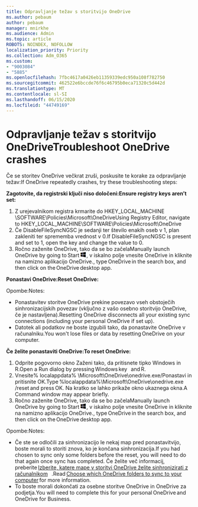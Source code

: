 ```yaml
---
title: Odpravljanje težav s storitvijo OneDrive
ms.author: pebaum
author: pebaum
manager: mnirkhe
ms.audience: Admin
ms.topic: article
ROBOTS: NOINDEX, NOFOLLOW
localization_priority: Priority
ms.collection: Adm_O365
ms.custom:
- "9003084"
- "5885"
ms.openlocfilehash: 7fbc4617a0426eb11359339edc950a108f782750
ms.sourcegitcommit: 462522e6bccde76f6c46795b0eca71320c5d442d
ms.translationtype: MT
ms.contentlocale: sl-SI
ms.lasthandoff: 06/15/2020
ms.locfileid: "44749169"
---
```

# <a name="troubleshoot-onedrive-crashes"></a><span data-ttu-id="22587-102">Odpravljanje težav s storitvijo OneDrive</span><span class="sxs-lookup"><span data-stu-id="22587-102">Troubleshoot OneDrive crashes</span></span>

<span data-ttu-id="22587-103">Če se storitev OneDrive večkrat zruši, poskusite te korake za odpravljanje težav:</span><span class="sxs-lookup"><span data-stu-id="22587-103">If OneDrive repeatedly crashes, try these troubleshooting steps:</span></span>

<span data-ttu-id="22587-104">**Zagotovite, da registrski ključi niso določeni:**</span><span class="sxs-lookup"><span data-stu-id="22587-104">**Ensure registry keys aren’t set:**</span></span>

1. <span data-ttu-id="22587-105">Z urejevalnikom registra krmarite do HKEY_LOCAL_MACHINE \SOFTWARE\Policies\Microsoft\OneDrive</span><span class="sxs-lookup"><span data-stu-id="22587-105">Using Registry Editor, navigate to HKEY_LOCAL_MACHINE\SOFTWARE\Policies\Microsoft\OneDrive</span></span>
2. <span data-ttu-id="22587-106">Če DisableFileSyncNGSC je sedanji ter število enakih oseb v 1, plan zakleniti ter sprememba vrednost v 0.</span><span class="sxs-lookup"><span data-stu-id="22587-106">If DisableFileSyncNGSC is present and set to 1, open the key and change the value to 0.</span></span>
3. <span data-ttu-id="22587-107">Ročno zaženite OneDrive, tako da se bo začela</span><span class="sxs-lookup"><span data-stu-id="22587-107">Manually launch OneDrive by going to Start</span></span> ![Pritisnite tipko Windows](data:image/png;base64,iVBORw0KGgoAAAANSUhEUgAAABEAAAAOCAYAAADJ7fe0AAAAAXNSR0IArs4c6QAAAARnQU1BAACxjwv8YQUAAAAJcEhZcwAADsQAAA7EAZUrDhsAAADxSURBVDhPY/wPBAx4wR+Gd6/fM7x9/ZTh9ZuXDGdPnWE4tH0rw/UHDxlaVp9kCDCSYWABKfv35wfD+/cfGV4+fcLw5uVjhlOXzzFsX/qWYebmZAZPWWOGO2DD8ACQS9Y3e4Bcg4Y9/t94fPa/CoY4Aq8/+xik/T8TkEMxGDyGgANWwSqeobvbGSyAADIM3BwCDKXd3QyfoCLoQEGAA0xTxSWjsYMJwLHjkruU4UXSJ4YnT54x3Dh/luHmjfMMmw9wMjCDlRAGBDPgjy8fGT5//8rw9P4Thge3zzNcvXmDYevmfQzXb1xlmH/0ATADyjAAAKdWkD3ZSwNeAAAAAElFTkSuQmCC)<span data-ttu-id="22587-109">, v iskalno polje vnesite OneDrive in kliknite na namizno aplikacijo OneDrive.</span><span class="sxs-lookup"><span data-stu-id="22587-109">, type OneDrive in the search box, and then click on the OneDrive desktop app.</span></span>

<span data-ttu-id="22587-110">**Ponastavi OneDrive:**</span><span class="sxs-lookup"><span data-stu-id="22587-110">**Reset OneDrive:**</span></span>

<span data-ttu-id="22587-111">Opombe:</span><span class="sxs-lookup"><span data-stu-id="22587-111">Notes:</span></span>

- <span data-ttu-id="22587-112">Ponastavitev storitve OneDrive prekine povezavo vseh obstoječih sinhronizacijskih povezav (vključno z vašo osebno storitvijo OneDrive, če je nastavljena).</span><span class="sxs-lookup"><span data-stu-id="22587-112">Resetting OneDrive disconnects all your existing sync connections (including your personal OneDrive if set up).</span></span>
- <span data-ttu-id="22587-113">Datotek ali podatkov ne boste izgubili tako, da ponastavite OneDrive v računalniku.</span><span class="sxs-lookup"><span data-stu-id="22587-113">You won't lose files or data by resetting OneDrive on your computer.</span></span>

<span data-ttu-id="22587-114">**Če želite ponastaviti OneDrive:**</span><span class="sxs-lookup"><span data-stu-id="22587-114">**To reset OneDrive:**</span></span>

1. <span data-ttu-id="22587-115">Odprite pogovorno okno Zaženi tako, da pritisnete tipko Windows in R.</span><span class="sxs-lookup"><span data-stu-id="22587-115">Open a Run dialog by pressing Windows key    and R.</span></span>
2. <span data-ttu-id="22587-116">Vnesite% localappdata% \Microsoft\OneDrive\onedrive.exe/Ponastavi in pritisnite OK.</span><span class="sxs-lookup"><span data-stu-id="22587-116">Type %localappdata%\Microsoft\OneDrive\onedrive.exe /reset and press OK.</span></span> <span data-ttu-id="22587-117">Na kratko se lahko prikaže okno ukaznega okna.</span><span class="sxs-lookup"><span data-stu-id="22587-117">A Command window may appear briefly.</span></span>
3. <span data-ttu-id="22587-118">Ročno zaženite OneDrive, tako da se bo začela</span><span class="sxs-lookup"><span data-stu-id="22587-118">Manually launch OneDrive by going to Start</span></span> ![Pritisnite tipko Windows](data:image/png;base64,iVBORw0KGgoAAAANSUhEUgAAABEAAAAOCAYAAADJ7fe0AAAAAXNSR0IArs4c6QAAAARnQU1BAACxjwv8YQUAAAAJcEhZcwAADsQAAA7EAZUrDhsAAADxSURBVDhPY/wPBAx4wR+Gd6/fM7x9/ZTh9ZuXDGdPnWE4tH0rw/UHDxlaVp9kCDCSYWABKfv35wfD+/cfGV4+fcLw5uVjhlOXzzFsX/qWYebmZAZPWWOGO2DD8ACQS9Y3e4Bcg4Y9/t94fPa/CoY4Aq8/+xik/T8TkEMxGDyGgANWwSqeobvbGSyAADIM3BwCDKXd3QyfoCLoQEGAA0xTxSWjsYMJwLHjkruU4UXSJ4YnT54x3Dh/luHmjfMMmw9wMjCDlRAGBDPgjy8fGT5//8rw9P4Thge3zzNcvXmDYevmfQzXb1xlmH/0ATADyjAAAKdWkD3ZSwNeAAAAAElFTkSuQmCC)<span data-ttu-id="22587-120">, v iskalno polje vnesite OneDrive in kliknite na namizno aplikacijo OneDrive.</span><span class="sxs-lookup"><span data-stu-id="22587-120">, type OneDrive in the search box, and then click on the OneDrive desktop app.</span></span>

<span data-ttu-id="22587-121">Opombe:</span><span class="sxs-lookup"><span data-stu-id="22587-121">Notes:</span></span>

- <span data-ttu-id="22587-122">Če ste se odločili za sinhronizacijo le nekaj map pred ponastavitvijo, boste morali to storiti znova, ko je končana sinhronizacija.</span><span class="sxs-lookup"><span data-stu-id="22587-122">If you had chosen to sync only some folders before the reset, you will need to do that again once sync has completed.</span></span> <span data-ttu-id="22587-123">Če želite več informacij, preberite [Izberite, katere mape v storitvi OneDrive želite sinhronizirati z računalnikom](https://support.office.com/article/98b8b011-8b94-419b-aa95-a14ff2415e85)   .</span><span class="sxs-lookup"><span data-stu-id="22587-123">Read [Choose which OneDrive folders to sync to your computer](https://support.office.com/article/98b8b011-8b94-419b-aa95-a14ff2415e85) for more information.</span></span>
- <span data-ttu-id="22587-124">To boste morali dokončati za osebne storitve OneDrive in OneDrive za podjetja.</span><span class="sxs-lookup"><span data-stu-id="22587-124">You will need to complete this for your personal OneDrive and OneDrive for Business.</span></span>